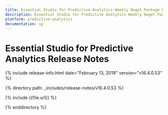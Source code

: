 ```yaml
---
title: Essential Studio for Predictive Analytics Weekly Nuget Package Release Notes  
description: Essential Studio for Predictive Analytics Weekly Nuget Package Release Notes  
platform: predictive-analytics
documentation: ug
---
```


# Essential Studio for Predictive Analytics  Release Notes  

{% include release-info.html date="February 13, 2019"  version="v16.4.0.53" %} 


{% directory path: _includes/release-notes/v16.4.0.53 %}

{% include {{file.url}} %}

{% enddirectory %}